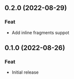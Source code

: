 <a name="0.2.0"></a>
## 0.2.0 (2022-08-29)

### Feat

* Add inline fragments suppot

<a name="0.1.0"></a>
## 0.1.0 (2022-08-26)

### Feat

* Initial release

